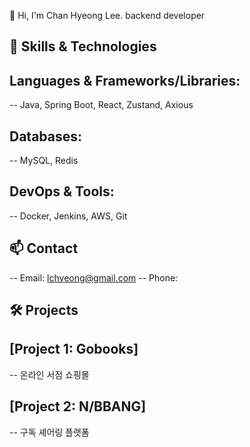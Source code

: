 👋 Hi, I'm Chan Hyeong Lee.
backend developer 

## 🚀 Skills & Technologies
## Languages & Frameworks/Libraries:
-- Java, Spring Boot, React, Zustand, Axious

## Databases: 
-- MySQL, Redis
## DevOps & Tools:
-- Docker, Jenkins, AWS, Git

## 📫 Contact
-- Email: lchyeong@gmail.com
-- Phone: 

## 🛠️ Projects
## [Project 1: Gobooks]
-- 온라인 서점 쇼핑몰
## [Project 2: N/BBANG]
-- 구독 셰어링 플랫폼
